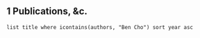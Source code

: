 
## 1 Publications, &c.
```dataview
list title where icontains(authors, "Ben Cho") sort year asc
```